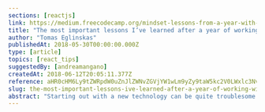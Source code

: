 ```yaml
---
sections: [reactjs]
link: https://medium.freecodecamp.org/mindset-lessons-from-a-year-with-react-1de862421981
title: "The most important lessons I’ve learned after a year of working with React"
author: "Tomas Eglinskas"
publishedAt: 2018-05-30T00:00:00.000Z
type: [article]
topics: [react_tips]
suggestedBy: [andreamangano]
createdAt: 2018-06-12T20:05:11.377Z
reference: aHR0cHM6Ly9tZWRpdW0uZnJlZWNvZGVjYW1wLm9yZy9taW5kc2V0LWxlc3NvbnMtZnJvbS1hLXllYXItd2l0aC1yZWFjdC0xZGU4NjI0MjE5ODE
slug: the-most-important-lessons-ive-learned-after-a-year-of-working-with-react-by-tomas-eglinskas
abstract: "Starting out with a new technology can be quite troublesome. You usually find yourself in a sea of tutorials and articles, followed by millions of personal opinions. And every single one states that they found the 'right and perfect way.' Before diving into the ocean, we must understand the underlying concepts of a technology. Then we need to develop a technology-based mindset. If we are starting to learn React, we first have to think in React. Only later on we can start mixing various mindsets into one. In this article we'll be covering some lessons I learned regarding this mindset from my personal experiences with React."
---
```

